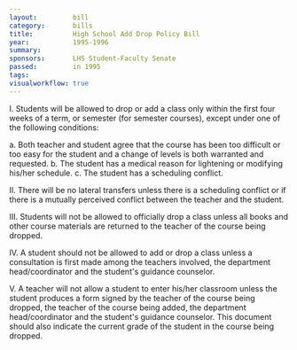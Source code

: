 ```yaml
---  
layout:         bill
category:       bills
title:          High School Add Drop Policy Bill
year:           1995-1996
summary:        
sponsors:       LHS Student-Faculty Senate
passed:         in 1995
tags:           
visualworkflow: true
---
```


I. Students will be allowed to drop or add a class only within the first four weeks of a term, or semester (for semester courses), except under one of the following conditions:

a. Both teacher and student agree that the course has been too difficult or too easy for the student and a change of levels is both warranted and requested.
b. The student has a medical reason for lightening or modifying his/her schedule.
c. The student has a scheduling conflict.

II. There will be no lateral transfers unless there is a scheduling conflict or if there is a mutually perceived conflict between the teacher and the student.

III. Students will not be allowed to officially drop a class unless all books and other course materials are returned to the teacher of the course being dropped.

IV. A student should not be allowed to add or drop a class unless a consultation is first made among the teachers involved, the department head/coordinator and the student's guidance counselor.

V. A teacher will not allow a student to enter his/her classroom unless the student produces a form signed by the teacher of the course being dropped, the teacher of the course being added, the department head/coordinator and the student's guidance counselor. This document should also indicate the current grade of the student in the course being dropped.

